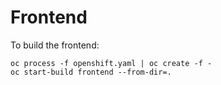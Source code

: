 # Frontend

To build the frontend:

```
oc process -f openshift.yaml | oc create -f -
oc start-build frontend --from-dir=.
```
